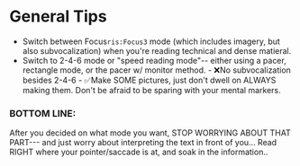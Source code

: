 
# General Tips

- Switch between Focus`ris:Focus3` mode (which includes imagery, but also subvocalization) when you're reading technical and dense matieral.
 - Switch to 2-4-6 mode or "speed reading mode"-- either using a pacer, rectangle mode, or the pacer w/ monitor method. 
		 - ❌No subvocalization besides 2-4-6
		 - ✅Make SOME pictures, just don't dwell on ALWAYS making them. Don't be afraid to be sparing with your mental markers.

### BOTTOM LINE: 
After you decided on what mode you want, STOP WORRYING ABOUT THAT PART--- and just worry about interpreting the text in front of you... Read RIGHT where your pointer/saccade is at, and soak in the information.. 



